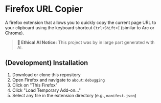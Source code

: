 # Firefox URL Copier

A firefox extension that allows you to quickly copy the current page URL to your clipboard using the keyboard shortcut `Ctrl+Shift+C` (similar to Arc or Chrome).

> **🤖 Ethical AI Notice:** This project was by in large part generated with AI.

## (Development) Installation

1. Download or clone this repository
2. Open Firefox and navigate to `about:debugging`
3. Click on "This Firefox"
4. Click "Load Temporary Add-on..."
5. Select any file in the extension directory (e.g., `manifest.json`)
